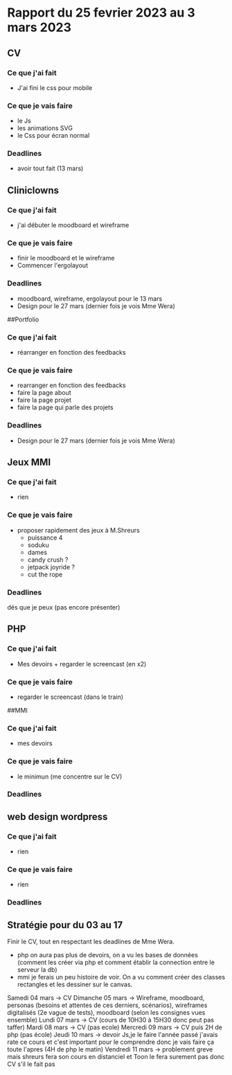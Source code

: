 # Rapport du 25 fevrier 2023 au 3 mars 2023

## CV
### Ce que j'ai fait
- J'ai fini le css pour mobile
### Ce que je vais faire
- le Js
- les animations SVG
- le Css pour écran normal
### Deadlines
- avoir tout fait (13 mars)

## Cliniclowns 
### Ce que j'ai fait
- j'ai débuter le moodboard et wireframe
### Ce que je vais faire
- finir le moodboard et le wireframe
- Commencer l'ergolayout
### Deadlines
- moodboard, wireframe, ergolayout pour le 13 mars
- Design pour le 27 mars (dernier fois je vois Mme Wera)


##Portfolio
### Ce que j'ai fait
- réarranger en fonction des feedbacks
### Ce que je vais faire
- rearranger en fonction des feedbacks
- faire la page about
- faire la page projet
- faire la page qui parle des projets
### Deadlines
- Design pour le 27 mars (dernier fois je vois Mme Wera)

## Jeux MMI
### Ce que j'ai fait
- rien
### Ce que je vais faire
- proposer rapidement des jeux à M.Shreurs
  - puissance 4
  - soduku
  - dames
  - candy crush ?
  - jetpack joyride ?
  - cut the rope
### Deadlines
dés que je peux (pas encore présenter)

## PHP
### Ce que j'ai fait
- Mes devoirs + regarder le screencast (en x2)
### Ce que je vais faire
- regarder le screencast (dans le train)

##MMI
### Ce que j'ai fait
- mes devoirs
### Ce que je vais faire
- le minimun (me concentre sur le CV)
### Deadlines

## web design wordpress
### Ce que j'ai fait
- rien
### Ce que je vais faire
- rien
### Deadlines

## Stratégie pour du 03 au 17
Finir le CV, tout en respectant les deadlines de Mme Wera.
- php on aura pas plus de devoirs, on a vu les bases de données (comment les créer via php et comment établir la connection entre le serveur la db)
- mmi je ferais un peu histoire de voir. On a vu comment créer des classes rectangles et les dessiner sur le canvas.

Samedi 04 mars -> CV
Dimanche 05 mars -> Wireframe, moodboard, personas (besoins et attentes de ces derniers, scénarios), wireframes digitalisés (2e vague de tests), moodboard (selon les consignes vues ensemble)
Lundi 07 mars ->  CV (cours de 10H30 à 15H30 donc peut pas taffer)
Mardi 08 mars -> CV (pas ecole)
Mercredi 09 mars -> CV puis 2H de php (pas école)
Jeudi 10 mars -> devoir Js,je le faire l'année passé j'avais rate ce cours et c'est important pour le comprendre donc je vais faire ça toute l'apres (4H de php le matin)
Vendredi 11 mars -> problement greve mais shreurs fera son cours en distanciel et Toon le fera surement pas donc CV s'il le fait pas









